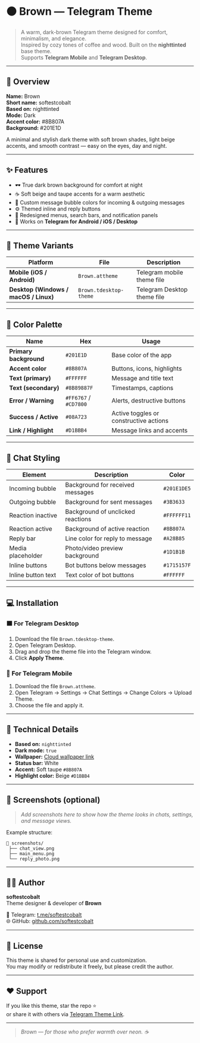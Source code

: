 # 🟤 Brown — Telegram Theme

> A warm, dark-brown Telegram theme designed for comfort, minimalism, and elegance.  
> Inspired by cozy tones of coffee and wood. Built on the **nighttinted** base theme.  
> Supports **Telegram Mobile** and **Telegram Desktop**.

---

## 🎨 Overview

**Name:** Brown  
**Short name:** softestcobalt  
**Based on:** nighttinted  
**Mode:** Dark  
**Accent color:** #8B807A  
**Background:** #201E1D  

A minimal and stylish dark theme with soft brown shades, light beige accents, and smooth contrast — easy on the eyes, day and night.

---

## ✨ Features

- 🕶️ True dark brown background for comfort at night  
- ☕ Soft beige and taupe accents for a warm aesthetic  
- 💬 Custom message bubble colors for incoming & outgoing messages  
- ⚙️ Themed inline and reply buttons  
- 📎 Redesigned menus, search bars, and notification panels  
- 📱 Works on **Telegram for Android / iOS / Desktop**

---

## 📂 Theme Variants

| Platform | File | Description |
|-----------|------|--------------|
| **Mobile (iOS / Android)** | `Brown.attheme` | Telegram mobile theme file |
| **Desktop (Windows / macOS / Linux)** | `Brown.tdesktop-theme` | Telegram Desktop theme file |

---

## 🧱 Color Palette

| Name | Hex | Usage |
|------|-----|-------|
| **Primary background** | `#201E1D` | Base color of the app |
| **Accent color** | `#8B807A` | Buttons, icons, highlights |
| **Text (primary)** | `#FFFFFF` | Message and title text |
| **Text (secondary)** | `#8B89887F` | Timestamps, captions |
| **Error / Warning** | `#FF6767` / `#CD7800` | Alerts, destructive buttons |
| **Success / Active** | `#08A723` | Active toggles or constructive actions |
| **Link / Highlight** | `#D1BBB4` | Message links and accents |

---

## 💬 Chat Styling

| Element | Description | Color |
|----------|--------------|--------|
| Incoming bubble | Background for received messages | `#201E1DE5` |
| Outgoing bubble | Background for sent messages | `#3B3633` |
| Reaction inactive | Background of unclicked reactions | `#FFFFFF11` |
| Reaction active | Background of active reaction | `#8B807A` |
| Reply bar | Line color for reply to message | `#A28B85` |
| Media placeholder | Photo/video preview background | `#1D1B1B` |
| Inline buttons | Bot buttons below messages | `#1715157F` |
| Inline button text | Text color of bot buttons | `#FFFFFF` |

---

## 💻 Installation

### 🟫 For Telegram Desktop
1. Download the file `Brown.tdesktop-theme`.
2. Open Telegram Desktop.
3. Drag and drop the theme file into the Telegram window.
4. Click **Apply Theme**.

### 📱 For Telegram Mobile
1. Download the file `Brown.attheme`.
2. Open Telegram → Settings → Chat Settings → Change Colors → Upload Theme.
3. Choose the file and apply it.

---

## 🧩 Technical Details

- **Based on:** `nighttinted`
- **Dark mode:** `true`
- **Wallpaper:** [Cloud wallpaper link](https://t.me/bg/j8_G5wUZ1FICAAAA2-lWKmWbbJc)
- **Status bar:** White
- **Accent:** Soft taupe `#8B807A`
- **Highlight color:** Beige `#D1BBB4`

---

## 📸 Screenshots (optional)

> _Add screenshots here to show how the theme looks in chats, settings, and message views._

Example structure:
```
📂 screenshots/
 ├── chat_view.png
 ├── main_menu.png
 └── reply_photo.png
```

---

## 🧑‍💻 Author

**softestcobalt**  
Theme designer & developer of **Brown**

📎 Telegram: [t.me/softestcobalt](https://t.me/softestcobalt)  
🌐 GitHub: [github.com/softestcobalt](https://github.com/softestcobalt)

---

## 📜 License

This theme is shared for personal use and customization.  
You may modify or redistribute it freely, but please credit the author.

---

## ❤️ Support

If you like this theme, star the repo ⭐  
or share it with others via [Telegram Theme Link](https://t.me/addtheme/Brown).

---

> _Brown — for those who prefer warmth over neon. ☕_
